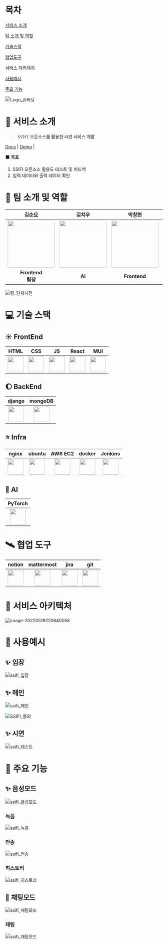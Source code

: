 # 목차

[서비스 소개](#scroll-서비스-소개)

[팀 소개 및 역할](#cowboy_hat_face-팀-소개-및-역할)

[기술스택](#computer-기술-스택)

[협업도구](#artificial_satellite-협업-도구)

[서비스 아키텍처](#memo-서비스-아키텍처)

[사용예시](#star2-사용예시)

[주요 기능](#star2-주요-기능)



![Logo_흰바탕](README.assets/Logo_흰바탕.PNG)

# :scroll: 서비스 소개 

> **`SSIFI` 오픈소스를 활용한 시연 서비스 개발**

[Docs](https://ssifi-ai.com:4001/ms) | [Demo](https://ssifi-ai.com/) |



:black_large_square: **목표**

1. SSIFI 오픈소스 활용도 테스트 및 피드백
2. 입력 데이터와 출력 데이터 확인





# :cowboy_hat_face: 팀 소개 및 역할

|                        김순요                        |                        김치우                        |                        박창현                        |                        이상백                        |                        이재만                        |                        홍석준                        |
| :--------------------------------------------------: | :--------------------------------------------------: | :--------------------------------------------------: | :--------------------------------------------------: | :--------------------------------------------------: | :--------------------------------------------------: |
| <img width="150px"   src="./README.assets/KS.jpg" /> | <img width="150px"   src="./README.assets/KU.jpg" /> | <img width="150px"   src="./README.assets/PC.jpg" /> | <img width="150px"   src="./README.assets/LS.jpg" /> | <img width="150px"   src="./README.assets/LM.jpg" /> | <img width="150px"   src="./README.assets/HS.jpg" /> |
|                **Frontend<br />팀장**                |                        **AI**                        |                     **Frontend**                     |                        **AI**                        |                     **Backend**                      |                 **CI/CD<br />Infra**                 |

![팀_단체사진](README.assets/팀_단체사진.JPG)

# :computer: 기술 스택

## :sunny: FrontEnd

|                         HTML                         |                         CSS                         |                         JS                          |                         React                         |                         MUI                         |
| :--------------------------------------------------: | :-------------------------------------------------: | :-------------------------------------------------: | :---------------------------------------------------: | :-------------------------------------------------: |
| <img width="50px" src="./README.assets/html.png"  /> | <img width="50px" src="./README.assets/css.png"  /> | <img width="50px" src="./README.assets/js.jpeg"  /> | <img width="50px" src="./README.assets/react.png"  /> | <img width="50px" src="./README.assets/mui.png"  /> |

## :moon: BackEnd

|                         django                         |                         mongoDB                         |
| :----------------------------------------------------: | :-----------------------------------------------------: |
| <img width="50px" src="./README.assets/django.png"  /> | <img width="50px" src="./README.assets/mongodb.png"  /> |

## :star: Infra

|                         nginx                         |                         ubuntu                         |                         AWS EC2                         |                         docker                         |                        Jenkins                         |
| :---------------------------------------------------: | :----------------------------------------------------: | :-----------------------------------------------------: | :----------------------------------------------------: | :----------------------------------------------------: |
| <img width="50px" src="./README.assets/nginx.png"  /> | <img width="50px" src="./README.assets/ubuntu.jpg"  /> | <img width="50px" src="./README.assets/AWS ec2.png"  /> | <img width="50px" src="./README.assets/docker.png"  /> | <img width="50px" src="./README.assets/jenkins.png" /> |

## :satellite: AI

|                         PyTorch                         |
| :-----------------------------------------------------: |
| <img width="50px" src="./README.assets/pytorch.jpg"  /> |

# :artificial_satellite: 협업 도구

|                         notion                         |                         mattermost                         |                         jira                         |                         git                         |
| :----------------------------------------------------: | :--------------------------------------------------------: | :--------------------------------------------------: | :-------------------------------------------------: |
| <img width="50px" src="./README.assets/notion.jpg"  /> | <img width="50px" src="./README.assets/mattermost.jpg"  /> | <img width="50px" src="./README.assets/jira.jpg"  /> | <img width="50px" src="./README.assets/GIT.png"  /> |

# :memo: 서비스 아키텍처

![image-20220519220640058](README.assets/image-20220519220640058.png)

# :star2: 사용예시

## :sparkles: 입장

![ssifi_입장](README.assets/ssifi_입장.PNG)

## :sparkles: 메인

![ssifi_메인](README.assets/ssifi_메인.jpg)

![SSIFI_동의](README.assets/SSIFI_동의.jpg)

## :sparkles: 시연

![ssifi_테스트](README.assets/ssifi_테스트.gif)

# :star2: 주요 기능

## :sparkles: 음성모드

![ssifi_음성모드](README.assets/ssifi_음성모드.png)

### 녹음

![ssifi_녹음](README.assets/ssifi_녹음.gif)

### 전송

![ssifi_전송](README.assets/ssifi_전송.gif)

### 히스토리

![ssifi_히스토리](README.assets/ssifi_히스토리.png)

## :star2: 채팅모드

![ssifi_채팅모드](README.assets/ssifi_채팅모드.png)

### 채팅

![ssifi_채팅모드](README.assets/ssifi_채팅모드.gif)
